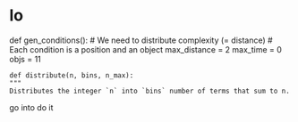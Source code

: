 # lo
def gen_conditions():
    # We need to distribute complexity (= distance)
    # Each condition is a position and an object
    max_distance = 2
    max_time = 0
    objs = 11

    def distribute(n, bins, n_max):
    """
    Distributes the integer `n` into `bins` number of terms that sum to n.
  go into do it
